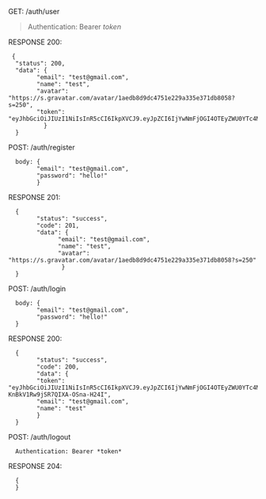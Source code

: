 
GET: /auth/user
> Authentication: Bearer *token*
      
RESPONSE 200:
>     
     {
      "status": 200,  
      "data": { 
            "email": "test@gmail.com",  
            "name": "test",  
            "avatar": "https://s.gravatar.com/avatar/1aedb8d9dc4751e229a335e371db8058?s=250",  
            "token": "eyJhbGciOiJIUzI1NiIsInR5cCI6IkpXVCJ9.eyJpZCI6IjYwNmFjOGI4OTEyZWU0YTc4M2YzZWNmOSIsImlhdCI6MTYxNzYxMTE2MywiZXhwIjoxNjE3NjE4MzYzfQ.QUge2wSHuzmPSDMobEdn7jmRv4HzxNaXMynZAdpyqnE" 
              }
      }


POST: /auth/register 
>
      body: { 
            "email": "test@gmail.com",
            "password": "hello!"
            }
 
RESPONSE 201: 
>
      {
            "status": "success",
            "code": 201,
            "data": {
                  "email": "test@gmail.com",
                  "name": "test",
                  "avatar": "https://s.gravatar.com/avatar/1aedb8d9dc4751e229a335e371db8058?s=250"
                   }
      }

POST: /auth/login
> 
      body: {
            "email": "test@gmail.com",
            "password": "hello!"
      }
      
RESPONSE 200: 
>
      {
            "status": "success",
            "code": 200,
            "data": {
            "token": "eyJhbGciOiJIUzI1NiIsInR5cCI6IkpXVCJ9.eyJpZCI6IjYwNmFjOGI4OTEyZWU0YTc4M2YzZWNmOSIsImlhdCI6MTYxNzYxMTAyOSwiZXhwIjoxNjE3NjE4MjI5fQ.B4ZQgV6hrZp8RhR-KnBkV1Rw9jSR7QIXA-OSna-H24I",
            "email": "test@gmail.com",
            "name": "test"
            }
      }
    
    
POST: /auth/logout
>
      Authentication: Bearer *token*
      
RESPONSE 204: 
>
      {
      }
